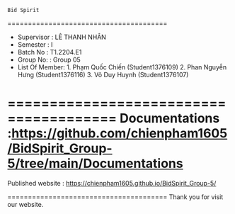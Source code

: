 	Bid Spirit
=======================================
+ Supervisor		: LÊ THANH NHÂN
+ Semester		: I	
+ Batch No		: T1.2204.E1	
+ Group No:		: Group 05
+ List Of Member:
		1. Phạm Quốc Chiến 	(Student1376109)
		2. Phan Nguyễn Hưng	(Student1376116)
		3. Võ Duy Huynh		(Student1376107)	

=======================================
Documentations :https://github.com/chienpham1605/BidSpirit_Group-5/tree/main/Documentations
=======================================
Published website : https://chienpham1605.github.io/BidSpirit_Group-5/
	
=======================================
Thank you for visit our website.
